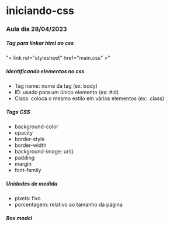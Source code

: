 # iniciando-css

<h3>Aula dia 28/04/2023</h3>

<h5>Tag para linkar html ao css</h5>
<p>"< link rel="stylesheet" href="main.css" >"</p>

<h5>Identificando elementos no css</h5>
<ul>
  <li>Tag name: nome da tag (ex: body)</li>
  <li>ID: usado para um único elemento (ex: #id)</li>
  <li>Class: coloca o mesmo estilo em vários elementos (ex: .class)</li>
</ul>

<h5>Tags CSS</h5>
<ul>
  <li>background-color</li>
  <li>opacity</li>
  <li>border-style</li>
  <li>border-width</li>
  <li>background-image: url()</li>
  <li>padding</li>
  <li>margin</li>
  <li>font-family</li>
</ul>

<h5>Unidades de medida</h5>
<ul>
  <li>pixels: fixo</li>
  <li>porcentagem: relativo ao tamanho da página</li>
</ul>

<h5>Box model</h5>
<img src="https://www.avajava.com/tutorials/cascading-style-sheets/how-are-margins-borders-padding-and-content-related/how-are-margins-borders-padding-and-content-related-01.gif" alt="">
